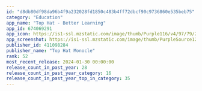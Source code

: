 ```yaml
---
id: "d8db80df98da96b4f9a232028fd1850c483b4ff72dbcf90c9736860e535beb75"
category: "Education"
app_name: "Top Hat - Better Learning"
app_id: 674069291
app_icon: https://is1-ssl.mzstatic.com/image/thumb/Purple116/v4/97/79/25/97792521-ed46-50f0-055c-d7e4cd907767/AppIcon-0-1x_U007epad-0-85-220.png/1024x1024bb.png
app_screenshot: https://is1-ssl.mzstatic.com/image/thumb/PurpleSource122/v4/00/07/31/000731e0-e6df-bb21-fecf-f56093401966/3f6dcfe8-46a6-494f-bbb4-c573141aa349_TopHat_AppStore_May2022_XL01.jpg/1284x2778bb.png
publisher_id: 411098284
publisher_name: "Top Hat Monocle"
rank: 52
most_recent_release: 2024-01-30 00:00:00
release_count_in_past_year: 28
release_count_in_past_year_category: 16
release_count_in_past_year_top_in_category: 35
---
```

